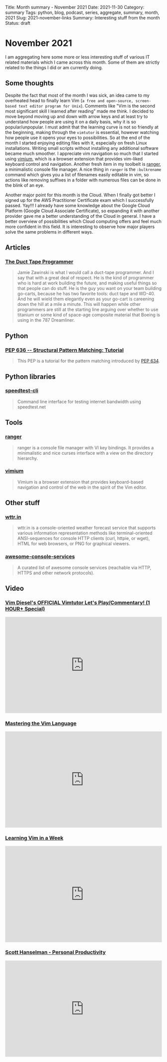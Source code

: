 Title: Month summary - November 2021
Date: 2021-11-30
Category: summary
Tags: python, blog, podcast, series, aggregate, summary, month, 2021
Slug: 2021-november-links
Summary: Interesting stuff from the month
Status: draft


# November 2021

I am aggregating here some more or less interesting stuff of various IT related materials which I came across this month.
Some of them are strictly related to the things I did or am currently doing.


## Some thoughts


Despite the fact that most of the month I was sick, an idea came to my overheated head to finally learn Vim (`a free and open-source, screen-based text editor program for Unix`).
Comments like "Vim is the second most significant skill I learned after reading" made me  think.
I decided to move beyond moving up and down with arrow keys and at least try to understand how people are using it on a daily basis, why it is so popular/unpopular.
I must admit that the learning curve is not so friendly at the beginning, making through the `vimtutor` is essential, however watching how people use it opens your eyes to possibilities.
So at the end of the month I started enjoying editing files with it, especially on fresh Linux installations.
Writing small scripts without installing any additional software became much smoother.
I appreciate vim navigation so much that I started using [vimium](https://github.com/philc/vimium), which is a browser extension that provides vim-liked keyboard control and navigation.
Another fresh item in my toolbelt is [ranger](https://github.com/ranger/ranger), a minimalistic console file manager.
A nice  thing in `ranger` is the `:bulkrename` command which gives you a list of filenames easily editable in vim, so actions like removing suffixes in a folder with numerous files can be done in the blink of an eye.

Another major point for this month is the Cloud.
When I finally got better I signed up for the AWS Practitioner Certificate exam which I successfully passed. Yay!!!
I already have some knowledge about the Google Cloud Platform (Google Cloud Associate Certificate), so expanding it with another provider gave me a better understanding of the Cloud in general.
I have a better overview of possibilities which Cloud computing offers and feel much more confident in this field.
It is interesting to observe how major players solve the same problems in different ways.


## Articles

### [The Duct Tape Programmer](https://www.joelonsoftware.com/2009/09/23/the-duct-tape-programmer/)

> Jamie Zawinski is what I would call a duct-tape programmer. And I say that with a great deal of respect. He is the kind of programmer who is hard at work building the future, and making useful things so that people can do stuff. He is the guy you want on your team building go-carts, because he has two favorite tools: duct tape and WD-40. And he will wield them elegantly even as your go-cart is careening down the hill at a mile a minute. This will happen while other programmers are still at the starting line arguing over whether to use titanium or some kind of space-age composite material that Boeing is using in the 787 Dreamliner. 

## Python

### [PEP 636 -- Structural Pattern Matching: Tutorial](https://www.python.org/dev/peps/pep-0636/)

> This PEP is a tutorial for the pattern matching introduced by [PEP 634](https://www.python.org/dev/peps/pep-0634).

## Python libraries

### [speedtest-cli](https://github.com/sivel/speedtest-cli/)

> Command line interface for testing internet bandwidth using speedtest.net

## Tools

### [ranger](https://github.com/ranger/ranger)

> ranger is a console file manager with VI key bindings. It provides a minimalistic and nice curses interface with a view on the directory hierarchy.

### [vimium](https://github.com/philc/vimium)

> Vimium is a browser extension that provides keyboard-based navigation and control of the web in the spirit of the Vim editor.

## Other stuff

### [wttr.in](https://github.com/chubin/wttr.in)

> wttr.in is a console-oriented weather forecast service that supports various information representation methods like terminal-oriented ANSI-sequences for console HTTP clients (curl, httpie, or wget), HTML for web browsers, or PNG for graphical viewers.

### [awesome-console-services](https://github.com/chubin/awesome-console-services)

> A curated list of awesome console services (reachable via HTTP, HTTPS and other network protocols).

## Video

### [Vim Diesel's OFFICIAL Vimtutor Let's Play/Commentary! (1 HOUR+ Special)](https://www.youtube.com/watch?v=d8XtNXutVto)
<div class="videoWrapper" style="height:0; padding-bottom:56.25%; padding-top:25px; position:relative" height="0">
    <iframe style="position:absolute; top:0; width:100%" height="100%" width="100%" src="https://www.youtube.com/embed/d8XtNXutVto" frameborder="0" allow="accelerometer; autoplay; encrypted-media; gyroscope; picture-in-picture" allowfullscreen></iframe>
</div>

### [Mastering the Vim Language](https://www.youtube.com/watch?v=wlR5gYd6um0)
<div class="videoWrapper" style="height:0; padding-bottom:56.25%; padding-top:25px; position:relative" height="0">
    <iframe style="position:absolute; top:0; width:100%" height="100%" width="100%" src="https://www.youtube.com/embed/wlR5gYd6um0" frameborder="0" allow="accelerometer; autoplay; encrypted-media; gyroscope; picture-in-picture" allowfullscreen></iframe>
</div>

### [Learning Vim in a Week](https://www.youtube.com/watch?v=_NUO4JEtkDw)
<div class="videoWrapper" style="height:0; padding-bottom:56.25%; padding-top:25px; position:relative" height="0">
    <iframe style="position:absolute; top:0; width:100%" height="100%" width="100%" src="https://www.youtube.com/embed/_NUO4JEtkDw" frameborder="0" allow="accelerometer; autoplay; encrypted-media; gyroscope; picture-in-picture" allowfullscreen></iframe>
</div>

### [Scott Hanselman - Personal Productivity](https://www.youtube.com/watch?v=f3dNkkFBvM)
<div class="videoWrapper" style="height:0; padding-bottom:56.25%; padding-top:25px; position:relative" height="0">
    <iframe style="position:absolute; top:0; width:100%" height="100%" width="100%" src="https://www.youtube.com/embed/f3dNkkFBvM" frameborder="0" allow="accelerometer; autoplay; encrypted-media; gyroscope; picture-in-picture" allowfullscreen></iframe>
</div>

